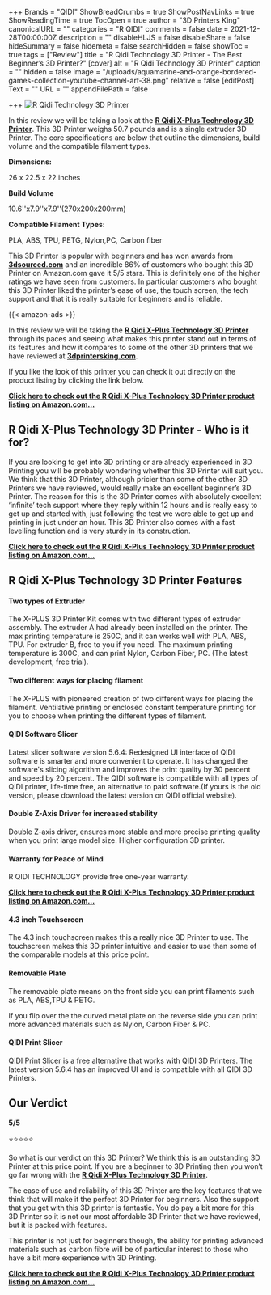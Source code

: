 +++
Brands = "QIDI"
ShowBreadCrumbs = true
ShowPostNavLinks = true
ShowReadingTime = true
TocOpen = true
author = "3D Printers King"
canonicalURL = ""
categories = "R QIDI"
comments = false
date = 2021-12-28T00:00:00Z
description = ""
disableHLJS = false
disableShare = false
hideSummary = false
hidemeta = false
searchHidden = false
showToc = true
tags = ["Review"]
title = "R Qidi Technology 3D Printer - The Best Beginner’s 3D Printer?"
[cover]
alt = "R Qidi Technology 3D Printer"
caption = ""
hidden = false
image = "/uploads/aquamarine-and-orange-bordered-games-collection-youtube-channel-art-38.png"
relative = false
[editPost]
Text = ""
URL = ""
appendFilePath = false

+++
![R Qidi Technology 3D Printer](/uploads/d165b5b8-7dad-4948-bcf5-d0c55217cd16.jpeg "R Qidi Technology 3D Printer")

In this review we will be taking a look at the [**R Qidi X-Plus Technology 3D Printer**](https://www.amazon.com/gp/product/B07JCKNQSZ/ref=as_li_tl?ie=UTF8&tag=3dprintersking-20&camp=1789&creative=9325&linkCode=as2&creativeASIN=B07JCKNQSZ&linkId=c447344d72c2ade72512c5851a9bc97e).  This 3D Printer weighs 50.7 pounds and is a single extruder 3D Printer.  The core specifications are below that outline the dimensions, build volume and the compatible filament types.

**Dimensions:**

26 x 22.5 x 22 inches

**Build Volume**

10\.6''x7.9''x7.9''(270x200x200mm)

**Compatible Filament Types:**

PLA, ABS, TPU, PETG, Nylon,PC, Carbon fiber

This 3D Printer is popular with beginners and has won awards from [**3dsourced.com**](3dsourced.com) and an incredible 86% of customers who bought this 3D Printer on Amazon.com gave it 5/5 stars.  This is definitely one of the higher ratings we have seen from customers.  In particular customers who bought this 3D Printer liked the printer’s ease of use, the touch screen, the tech support and that it is really suitable for beginners and is reliable.

{{< amazon-ads >}}

In this review we will be taking the [**R Qidi X-Plus Technology 3D Printer**](https://www.amazon.com/gp/product/B07JCKNQSZ/ref=as_li_tl?ie=UTF8&tag=3dprintersking-20&camp=1789&creative=9325&linkCode=as2&creativeASIN=B07JCKNQSZ&linkId=c447344d72c2ade72512c5851a9bc97e) through its paces and seeing what makes this printer stand out in terms of its features and how it compares to some of the other 3D printers that we have reviewed at [**3dprintersking.com**](3dprintersking.com).

If you like the look of this printer you can check it out directly on the product listing by clicking the link below.

[**Click here to check out the R Qidi X-Plus Technology 3D Printer product listing on Amazon.com…**](https://www.amazon.com/gp/product/B07JCKNQSZ/ref=as_li_tl?ie=UTF8&tag=3dprintersking-20&camp=1789&creative=9325&linkCode=as2&creativeASIN=B07JCKNQSZ&linkId=c447344d72c2ade72512c5851a9bc97e)

## R Qidi X-Plus Technology 3D Printer - Who is it for?

If you are looking to get into 3D printing or are already experienced in 3D Printing you will be probably wondering whether this 3D Printer will suit you.  We think that this 3D Printer, although pricier than some of the other 3D Printers we have reviewed, would really make an excellent beginner’s 3D Printer.  The reason for this is the 3D Printer comes with absolutely excellent ‘infinite’ tech support where they reply within 12 hours and is really easy to get up and started with, just following the test we were able to get up and printing in just under an hour.  This 3D Printer also comes with a fast levelling function and is very sturdy in its construction.

[**Click here to check out the R Qidi X-Plus Technology 3D Printer product listing on Amazon.com…**](https://www.amazon.com/gp/product/B07JCKNQSZ/ref=as_li_tl?ie=UTF8&tag=3dprintersking-20&camp=1789&creative=9325&linkCode=as2&creativeASIN=B07JCKNQSZ&linkId=c447344d72c2ade72512c5851a9bc97e)

## R Qidi X-Plus Technology 3D Printer Features

#### **Two types of Extruder**

The X-PLUS 3D Printer Kit comes with two different types of extruder assembly. The extruder A had already been installed on the printer. The max printing temperature is 250C, and it can works well with PLA, ABS, TPU. For extruder B, free to you if you need. The maximum printing temperature is 300C, and can print Nylon, Carbon Fiber, PC. (The latest development, free trial).

#### **Two different ways for placing filament**

The X-PLUS with pioneered creation of two different ways for placing the filament. Ventilative printing or enclosed constant temperature printing for you to choose when printing the different types of filament.

#### **QIDI Software Slicer**

Latest slicer software version 5.6.4: Redesigned UI interface of QIDI software is smarter and more convenient to operate. It has changed the software's slicing algorithm and improves the print quality by 30 percent and speed by 20 percent. The QIDI software is compatible with all types of QIDI printer, life-time free, an alternative to paid software.(If yours is the old version, please download the latest version on QIDI official website).

#### **Double Z-Axis Driver for increased stability**

Double Z-axis driver, ensures more stable and more precise printing quality when you print large model size. Higher configuration 3D printer.

#### **Warranty for Peace of Mind**

R QIDI TECHNOLOGY provide free one-year warranty.

[**Click here to check out the R Qidi X-Plus Technology 3D Printer product listing on Amazon.com…**](https://www.amazon.com/gp/product/B07JCKNQSZ/ref=as_li_tl?ie=UTF8&tag=3dprintersking-20&camp=1789&creative=9325&linkCode=as2&creativeASIN=B07JCKNQSZ&linkId=c447344d72c2ade72512c5851a9bc97e)

#### 4.3 inch Touchscreen

The 4.3 inch touchscreen makes this a really nice 3D Printer to use.  The touchscreen makes this 3D printer intuitive and easier to use than some of the comparable models at this price point.

#### Removable Plate

The removable plate means on the front side you can print filaments such as PLA, ABS,TPU & PETG.

If you flip over the the curved metal plate on the reverse side you can print more advanced materials such as Nylon, Carbon Fiber & PC.

#### QIDI Print Slicer

QIDI Print Slicer is a free alternative that works with QIDI 3D Printers.  The latest version 5.6.4 has an improved UI and is compatible with all QIDI 3D Printers.

## Our Verdict

**5/5**

⭐⭐⭐⭐⭐

So what is our verdict on this 3D Printer?  We think this is an outstanding 3D Printer at this price point.  If you are a beginner to 3D Printing then you won’t go far wrong with the [**R Qidi X-Plus Technology 3D Printer**](https://www.amazon.com/gp/product/B07JCKNQSZ/ref=as_li_tl?ie=UTF8&tag=3dprintersking-20&camp=1789&creative=9325&linkCode=as2&creativeASIN=B07JCKNQSZ&linkId=c447344d72c2ade72512c5851a9bc97e).

The ease of use and reliability of this 3D Printer are the key features that we think that will make it the perfect 3D Printer for beginners.  Also the support that you get with this 3D printer is fantastic.  You do pay a bit more for this 3D Printer so it is not our most affordable 3D Printer that we have reviewed, but it is packed with features.

This printer is not just for beginners though, the ability for printing advanced materials such as carbon fibre will be of particular interest to those who have a bit more experience with 3D Printing.

[**Click here to check out the R Qidi X-Plus Technology 3D Printer product listing on Amazon.com…**](https://www.amazon.com/gp/product/B07JCKNQSZ/ref=as_li_tl?ie=UTF8&tag=3dprintersking-20&camp=1789&creative=9325&linkCode=as2&creativeASIN=B07JCKNQSZ&linkId=c447344d72c2ade72512c5851a9bc97e)
